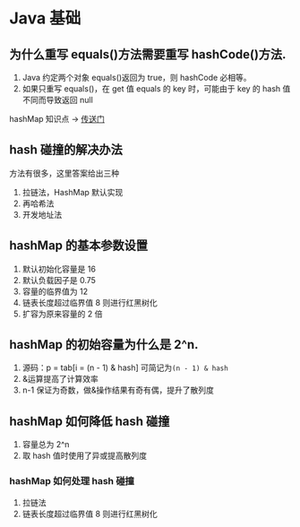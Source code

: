 # Java 基础

## 为什么重写 equals()方法需要重写 hashCode()方法.

1. Java 约定两个对象 equals()返回为 true，则 hashCode 必相等。
2. 如果只重写 equals()，在 get 值 equals 的 key 时，可能由于 key 的 hash 值不同而导致返回 null

hashMap 知识点 -> [传送门](../points/hashMap.md)

## hash 碰撞的解决办法

方法有很多，这里答案给出三种

1. 拉链法，HashMap 默认实现
2. 再哈希法
3. 开发地址法

## hashMap 的基本参数设置

1. 默认初始化容量是 16
2. 默认负载因子是 0.75
3. 容量的临界值为 12
4. 链表长度超过临界值 8 则进行红黑树化
5. 扩容为原来容量的 2 倍

## hashMap 的初始容量为什么是 2^n.

1. 源码：p = tab[i = (n - 1) & hash] 可简记为`(n - 1) & hash`
2. &运算提高了计算效率
3. n-1 保证为奇数，做&操作结果有奇有偶，提升了散列度

## hashMap 如何降低 hash 碰撞

1. 容量总为 2^n
2. 取 hash 值时使用了异或提高散列度

### hashMap 如何处理 hash 碰撞

1. 拉链法
2. 链表长度超过临界值 8 则进行红黑树化











<comment-comment/>